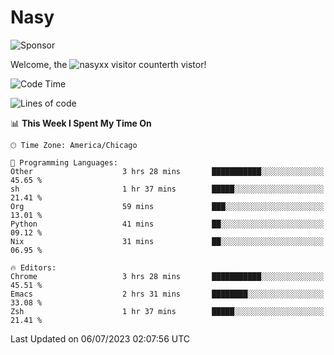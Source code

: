 # Nasy

<!--
<p align="center">
<img height="200" src="https://github-readme-stats.vercel.app/api?username=nasyxx&count_private=true&show_icons=true&theme=dracula&include_all_commits=true"/>
<img height="200" src="https://github-readme-stats.vercel.app/api/top-langs/?username=nasyxx&theme=dracula&hide=html,jupyter+notebook&count_private=true&show_icons=true"/>
</p>

  
----------------
-->

![Sponsor](https://img.shields.io/static/v1.svg?label=Sponsor&message=%E2%9D%A4&logo=GitHub&style=flat&color=pink)
 
Welcome, the ![nasyxx visitor counter](https://count.getloli.com/get/@nasyxx?theme=rule34)th vistor!
 
<!--START_SECTION:waka-->
![Code Time](http://img.shields.io/badge/Code%20Time-3%2C592%20hrs%205%20mins-blue)

![Lines of code](https://img.shields.io/badge/From%20Hello%20World%20I%27ve%20Written-6.3%20million%20lines%20of%20code-blue)

📊 **This Week I Spent My Time On** 

```text
🕑︎ Time Zone: America/Chicago

💬 Programming Languages: 
Other                    3 hrs 28 mins       ███████████░░░░░░░░░░░░░░   45.65 % 
sh                       1 hr 37 mins        █████░░░░░░░░░░░░░░░░░░░░   21.41 % 
Org                      59 mins             ███░░░░░░░░░░░░░░░░░░░░░░   13.01 % 
Python                   41 mins             ██░░░░░░░░░░░░░░░░░░░░░░░   09.12 % 
Nix                      31 mins             ██░░░░░░░░░░░░░░░░░░░░░░░   06.95 % 

🔥 Editors: 
Chrome                   3 hrs 28 mins       ███████████░░░░░░░░░░░░░░   45.51 % 
Emacs                    2 hrs 31 mins       ████████░░░░░░░░░░░░░░░░░   33.08 % 
Zsh                      1 hr 37 mins        █████░░░░░░░░░░░░░░░░░░░░   21.41 % 
```


 Last Updated on 06/07/2023 02:07:56 UTC
<!--END_SECTION:waka-->

<!-- ![visitors](https://visitor-badge.laobi.icu/badge?page_id=nasyxx.nasyxx) -->
